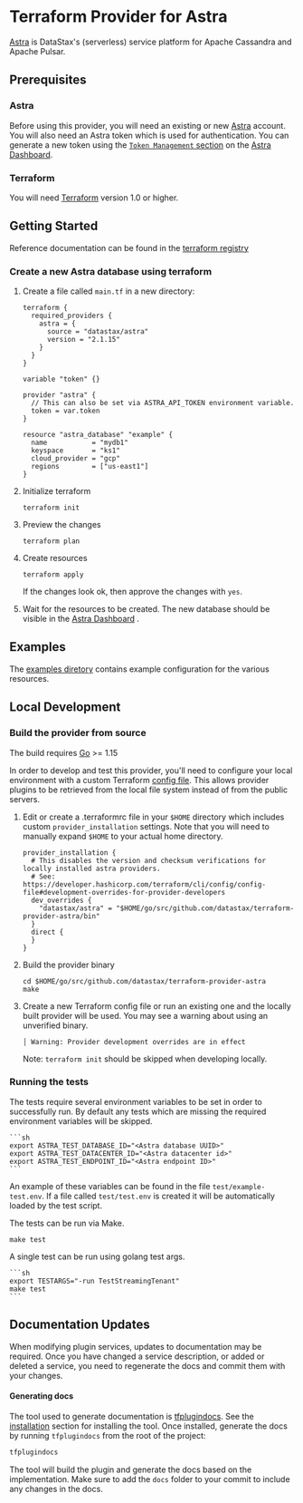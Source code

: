 # Terraform Provider for Astra

[Astra](https://astra.datastax.com/) is DataStax's (serverless) service platform for Apache Cassandra and Apache Pulsar.

## Prerequisites

### Astra

Before using this provider, you will need an existing or new [Astra](https://astra.datastax.com/) account.
You will also need an Astra token which is used for authentication.  You can generate a new token using
the [`Token Management` section](https://docs.datastax.com/en/astra-serverless/docs/getting-started/gs-grant-user-access.html#_generate_an_application_token) on the [Astra Dashboard](https://astra.datastax.com).

### Terraform

You will need [Terraform](https://www.terraform.io/) version 1.0 or higher.

## Getting Started

Reference documentation can be found in the [terraform registry](https://registry.terraform.io/providers/datastax/astra/latest/docs)

### Create a new Astra database using terraform

1. Create a file called `main.tf` in a new directory:

    ```hcl
    terraform {
      required_providers {
        astra = {
          source = "datastax/astra"
          version = "2.1.15"
        }
      }
    }

    variable "token" {}

    provider "astra" {
      // This can also be set via ASTRA_API_TOKEN environment variable.
      token = var.token
    }

    resource "astra_database" "example" {
      name           = "mydb1"
      keyspace       = "ks1"
      cloud_provider = "gcp"
      regions        = ["us-east1"]
    }
    ```

2. Initialize terraform

       terraform init

3. Preview the changes

       terraform plan

4. Create resources

       terraform apply

   If the changes look ok, then approve the changes with `yes`.

5. Wait for the resources to be created.  The new database should be visible
   in the [Astra Dashboard](https://astra.datastax.com/) .

## Examples

The [examples diretory](./examples) contains example configuration for the various resources.

## Local Development

### Build the provider from source

The build requires [Go](https://golang.org/doc/install) >= 1.15

In order to develop and test this provider, you'll need to configure your local environment
with a custom Terraform [config file](https://developer.hashicorp.com/terraform/cli/config/config-file).
This allows provider plugins to be retrieved from the local file system instead of from the
public servers.

1. Edit or create a .terraformrc file in your `$HOME` directory which includes custom
   `provider_installation` settings.  Note that you will need to manually
   expand `$HOME` to your actual home directory.

       provider_installation {
         # This disables the version and checksum verifications for locally installed astra providers.
         # See: https://developer.hashicorp.com/terraform/cli/config/config-file#development-overrides-for-provider-developers
         dev_overrides {
           "datastax/astra" = "$HOME/go/src/github.com/datastax/terraform-provider-astra/bin"
         }
         direct {
         }
       }

2. Build the provider binary

       cd $HOME/go/src/github.com/datastax/terraform-provider-astra
       make

3. Create a new Terraform config file or run an existing one and the locally built
   provider will be used.  You may see a warning about using an unverified binary.

       │ Warning: Provider development overrides are in effect

   Note: `terraform init` should be skipped when developing locally.


### Running the tests

The tests require several environment variables to be set in order to successfully
run.  By default any tests which are missing the required environment variables
will be skipped.

    ```sh
    export ASTRA_TEST_DATABASE_ID="<Astra database UUID>"
    export ASTRA_TEST_DATACENTER_ID="<Astra datacenter id>"
    export ASTRA_TEST_ENDPOINT_ID="<Astra endpoint ID>"
    ```

An example of these variables can be found in the file `test/example-test.env`.  If a
file called `test/test.env` is created it will be automatically loaded by the test script.

The tests can be run via Make.

    make test

A single test can be run using golang test args.

    ```sh
    export TESTARGS="-run TestStreamingTenant"
    make test
    ```

## Documentation Updates

When modifying plugin services, updates to documentation may be required. Once you have changed a service description,
or added or deleted a service, you need to regenerate the docs and commit them with your changes.

#### Generating docs

The tool used to generate documentation is [tfplugindocs](https://github.com/hashicorp/terraform-plugin-docs). See the [installation](https://github.com/hashicorp/terraform-plugin-docs#installation)
section for installing the tool. Once installed, generate the docs by running `tfplugindocs` from the root of the project:

```sh
tfplugindocs
```

The tool will build the plugin and generate the docs based on the implementation. Make sure to add the `docs` folder to your commit to include any changes in the docs.
